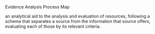 Evidence Analysis Process Map

an analytical aid to the analysis and evaluation of resources, following a schema that separates a source from the information that source offers, evaluating each of those by its relevant criteria.
